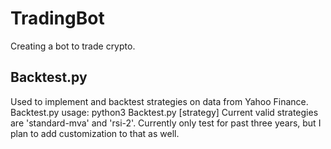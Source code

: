 # TradingBot
Creating a bot to trade crypto.

## Backtest.py
Used to implement and backtest strategies on data from Yahoo Finance.
Backtest.py usage: python3 Backtest.py [strategy] 
Current valid strategies are 'standard-mva' and 'rsi-2'.
Currently only test for past three years, but I plan to add customization to that as well.